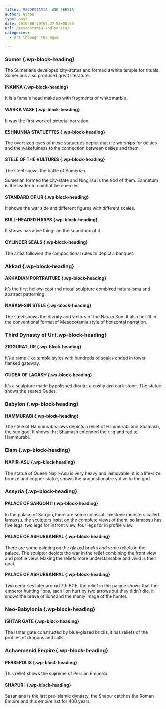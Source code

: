 ```yaml
---
title: 'MESOPOTAMIA  AND PERSIA'
author: Qiran
type: post
date: 2019-08-29T05:27:52+00:00
url: /mesopotamia-and-persia/
categories:
  - Art through the Ages

---
```

### Sumer {.wp-block-heading}

The Sumerians developed city-states and formed a white temple for rituals. Sumerians also produced great literature.

#### INANNA {.wp-block-heading}

It is a female head make up with fragments of white marble.

#### WARKA VASE {.wp-block-heading}

It was the first work of pictorial narration.

#### ESHNUNNA STATUETTES {.wp-block-heading}

The oversized eyes of these statuettes depict that the worships for deities and the wakefulness to the connection between deities and them.

#### STELE OF THE VULTURES  {.wp-block-heading}

The steel shows the battle of Sumerian.

Sumerian formed the city-state and Ningirsu is the God of them. Eannatum is the leader to combat the enemies.

#### STANDARD OF UR {.wp-block-heading}

It shows the war side and different figures with different scales.

#### BULL-HEADED HARPS {.wp-block-heading}

It shows narrative things on the soundbox of it.

#### CYLINDER SEALS  {.wp-block-heading}

The artist followed the compositional rules to depict a banquet.

### Akkad {.wp-block-heading}

#### AKKADIAN PORTRAITURE {.wp-block-heading}

It&#8217;s the first hollow-cast and metal sculpture combined <g class="gr_ gr\_3 gr-alert gr\_spell gr\_inline\_cards gr\_run\_anim ContextualSpelling ins-del multiReplace" id="3" data-gr-id="3">naturalisma</g> and abstract patterning.

#### NARAM-SIN STELE  {.wp-block-heading}

The steel shows the divinity and victory of the Naram Sun. It also not fit in the conventional format of Mesopotamia style of horizontal narration.

### Third Dynasty of Ur {.wp-block-heading}

#### ZIGGURAT, UR {.wp-block-heading}

It&#8217;s a ramp-like temple styles with hundreds of scales ended in tower flanked gateway. 

#### GUDEA OF LAGASH {.wp-block-heading}

It&#8217;s a sculpture made by polished diorite, a costly and dark stone. The statue shows the seated Gudea.

### Babylon {.wp-block-heading}

#### HAMMURABI {.wp-block-heading}

The stele of Hammurabi&#8217;s laws depicts a relief of Hammurabi and Shamash, the sun god. It shows that Shamash extended the ring and rod to Hammurabi.

### Elam {.wp-block-heading}

#### <g class="gr_ gr\_3 gr-alert gr\_spell gr\_inline\_cards gr\_run\_anim ContextualSpelling ins-del multiReplace" id="3" data-gr-id="3">NAPIR</g>-ASU {.wp-block-heading}

The statue of Queen <g class="gr_ gr\_26 gr-alert gr\_spell gr\_inline\_cards gr\_run\_anim ContextualSpelling ins-del multiReplace" id="26" data-gr-id="26">Napir</g>-Asu is very heavy and immovable, it is a life-size bronze and copper statue, shows the unquestionable votive to the god.

### Assyria {.wp-block-heading}

#### PALACE OF SARGON II {.wp-block-heading}

In the palace of Sargon, there are some colossal limestone monsters called lamassu, the sculptors insist on the complete views of them, so lamassu has five legs, two legs for in front view, four legs for in profile view.

#### PALACE OF ASHURBANIPAL {.wp-block-heading}

There are some painting on the glazed bricks and some reliefs in the palace. The sculptor depicts the war in the relief combining the front view and profile view. Making the reliefs more understandable and vivid is their goal.

#### PALACE OF ASHURBANIPAL  {.wp-block-heading}

Two centuries later around 7th BCE, the relief in this palace shows that the emperor hunting lions, each lion hurt by two arrows but they didn&#8217;t die, it shows the brave of lions and the manly image of the hunter.

### Neo-Babylonia {.wp-block-heading}

#### ISHTAR GATE {.wp-block-heading}

The Ishtar gate constructed by blue-glazed bricks, it has reliefs of the profiles of dragons and bulls.

### Achaemenid Empire {.wp-block-heading}

#### PERSEPOLIS {.wp-block-heading}

This relief shows the supreme of Persian Emperor 

#### SHAPUR I {.wp-block-heading}

Sasanians is the last pre-Islamic dynasty, the Shapur catches the Roman Empire and this empire last for 400 years.